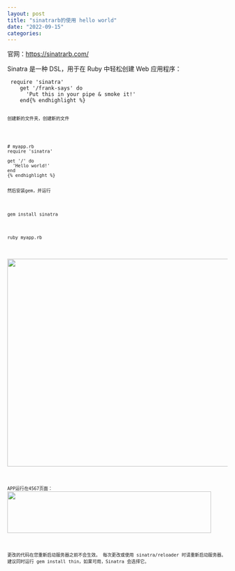 ```yaml
---
layout: post
title: "sinatrarb的使用 hello world"
date: "2022-09-15"
categories: 
---
```

<p>官网：<a href="https://sinatrarb.com/">https://sinatrarb.com/</a></p>

<p>Sinatra 是一种 DSL，用于在 Ruby 中轻松创建 Web 应用程序：</p>

<pre id="sinatra-joke">
<code id="sinatra-syntax"> <span id="require">require </span><span class="code-quotes">&#39;</span><span class="code-text">sinatra</span><span class="code-quotes">&#39;</span>
    <span id="code-method-name">get </span><span class="code-quotes">&#39;</span><span class="code-text">/frank-says</span><span class="code-quotes">&#39; </span><span class="code-block">do</span>
      <span class="code-quotes">&#39;</span><span class="code-text">Put this in your pipe &amp; smoke it!</span><span class="code-quotes">&#39;</span>
    <span class="code-block">end</span>{% endhighlight %}

<p><code>创建新的文件夹，创建新的文件</code></p>

<pre class="highlight">
<code><span class="c1"># myapp.rb</span>
<span class="nb">require</span> <span class="s1">&#39;sinatra&#39;</span>

<span class="n">get</span> <span class="s1">&#39;/&#39;</span> <span class="k">do</span>
  <span class="s1">&#39;Hello world!&#39;</span>
<span class="k">end</span>
{% endhighlight %}

<p>然后安装gem，并运行</p>

<p>gem install sinatra</p>

<p>ruby myapp.rb</p>

<p><img height="475" src="/uploads/ckeditor/pictures/401/image-20220915113426-1.png" width="1135" /></p>

<p>APP运行在4567页面：<img height="95" src="/uploads/ckeditor/pictures/402/image-20220915113518-2.png" width="466" /></p>

<p>更改的代码在您重新启动服务器之前不会生效。 每次更改或使用 sinatra/reloader 时请重新启动服务器。 建议同时运行 gem install thin，如果可用，Sinatra 会选择它。</p>

